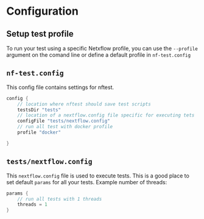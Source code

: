 # Configuration

## Setup test profile

To run your test using a specific Netxflow profile, you can use the `--profile` argument on the comand line or define a default profile in `nf-test.config`


##  `nf-test.config`

This config file contains settings for nftest.

```groovy
config {
    // location where nftest should save test scripts
    testsDir "tests"
    // location of a nextflow.config file specific for executing tets
    configFile "tests/nextflow.config"
    // run all test with docker profile
    profile "docker"

}
```

## `tests/nextflow.config`

This `nextflow.config` file is used to execute tests. This is a good place to set default `params` for all your tests. Example number of threads:

```groovy
params {
    // run all tests with 1 threads
    threads = 1
}
```

